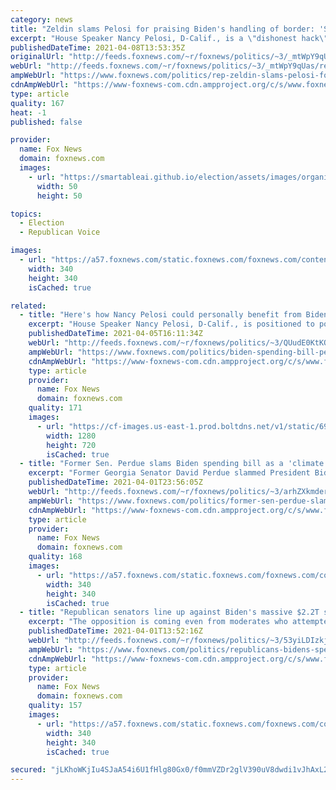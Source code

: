 ```yaml
---
category: news
title: "Zeldin slams Pelosi for praising Biden's handling of border: 'She is a dishonest hack'"
excerpt: "House Speaker Nancy Pelosi, D-Calif., is a \"dishonest hack\" who needs to be replaced by someone new in Congress, Rep. Lee Zeldin, R-N.Y., told \"Fox & Friends\" on Thursday."
publishedDateTime: 2021-04-08T13:53:35Z
originalUrl: "http://feeds.foxnews.com/~r/foxnews/politics/~3/_mtWpY9qUas/rep-zeldin-slams-pelosi-for-praising-bidens-handling-of-border"
webUrl: "http://feeds.foxnews.com/~r/foxnews/politics/~3/_mtWpY9qUas/rep-zeldin-slams-pelosi-for-praising-bidens-handling-of-border"
ampWebUrl: "https://www.foxnews.com/politics/rep-zeldin-slams-pelosi-for-praising-bidens-handling-of-border.amp"
cdnAmpWebUrl: "https://www-foxnews-com.cdn.ampproject.org/c/s/www.foxnews.com/politics/rep-zeldin-slams-pelosi-for-praising-bidens-handling-of-border.amp"
type: article
quality: 167
heat: -1
published: false

provider:
  name: Fox News
  domain: foxnews.com
  images:
    - url: "https://smartableai.github.io/election/assets/images/organizations/foxnews.com-50x50.jpg"
      width: 50
      height: 50

topics:
  - Election
  - Republican Voice

images:
  - url: "https://a57.foxnews.com/static.foxnews.com/foxnews.com/content/uploads/2018/09/340/340/fox-news.jpg?ve=1&tl=1"
    width: 340
    height: 340
    isCached: true

related:
  - title: "Here's how Nancy Pelosi could personally benefit from Biden’s $2T spending bill"
    excerpt: "House Speaker Nancy Pelosi, D-Calif., is positioned to potentially personally benefit from President Biden’s $2 trillion spending bill – and here's how she could do it."
    publishedDateTime: 2021-04-05T16:11:34Z
    webUrl: "http://feeds.foxnews.com/~r/foxnews/politics/~3/QUudE0KtKOE/biden-spending-bill-pelosi-tesla-husband"
    ampWebUrl: "https://www.foxnews.com/politics/biden-spending-bill-pelosi-tesla-husband.amp"
    cdnAmpWebUrl: "https://www-foxnews-com.cdn.ampproject.org/c/s/www.foxnews.com/politics/biden-spending-bill-pelosi-tesla-husband.amp"
    type: article
    provider:
      name: Fox News
      domain: foxnews.com
    quality: 171
    images:
      - url: "https://cf-images.us-east-1.prod.boltdns.net/v1/static/694940094001/6006abae-c244-4c3a-9668-00383f221969/3d269837-fe51-4751-9b4e-d1ca0217c647/1280x720/match/image.jpg"
        width: 1280
        height: 720
        isCached: true
  - title: "Former Sen. Perdue slams Biden spending bill as a 'climate change bill at its roots'"
    excerpt: "Former Georgia Senator David Perdue slammed President Biden's $2 trillion infrastructure spending bill Thursday, saying it was \"a climate change bill at its roots.\" "
    publishedDateTime: 2021-04-01T23:56:05Z
    webUrl: "http://feeds.foxnews.com/~r/foxnews/politics/~3/arhZXkmdero/former-sen-perdue-slams-biden-spending-bill-as-a-climate-change-bill-at-its-roots"
    ampWebUrl: "https://www.foxnews.com/politics/former-sen-perdue-slams-biden-spending-bill-as-a-climate-change-bill-at-its-roots.amp"
    cdnAmpWebUrl: "https://www-foxnews-com.cdn.ampproject.org/c/s/www.foxnews.com/politics/former-sen-perdue-slams-biden-spending-bill-as-a-climate-change-bill-at-its-roots.amp"
    type: article
    provider:
      name: Fox News
      domain: foxnews.com
    quality: 168
    images:
      - url: "https://a57.foxnews.com/static.foxnews.com/foxnews.com/content/uploads/2018/09/340/340/fox-news.jpg?ve=1&tl=1"
        width: 340
        height: 340
        isCached: true
  - title: "Republican senators line up against Biden's massive $2.2T spending bill: 'Far cry away from' infrastructure"
    excerpt: "The opposition is coming even from moderates who attempted to work with Biden on the coronavirus stimulus plan."
    publishedDateTime: 2021-04-01T13:52:16Z
    webUrl: "http://feeds.foxnews.com/~r/foxnews/politics/~3/53yiLDIzkjM/republicans-bidens-spending-bill-far-cry-away-infrastructure"
    ampWebUrl: "https://www.foxnews.com/politics/republicans-bidens-spending-bill-far-cry-away-infrastructure.amp"
    cdnAmpWebUrl: "https://www-foxnews-com.cdn.ampproject.org/c/s/www.foxnews.com/politics/republicans-bidens-spending-bill-far-cry-away-infrastructure.amp"
    type: article
    provider:
      name: Fox News
      domain: foxnews.com
    quality: 157
    images:
      - url: "https://a57.foxnews.com/static.foxnews.com/foxnews.com/content/uploads/2020/01/340/340/Screen-Shot-2020-01-15-at-11.36.03-AM.png?ve=1&tl=1"
        width: 340
        height: 340
        isCached: true

secured: "jLKhoWKjIu4SJaA54i6U1fHlg80Gx0/f0mmVZDr2glV390uV8dwdi1vJhAxL2kjjCESIHyBduuz/XiLBq0J+xXJ4OY+D+tc11codb7bvtLx7u++PnBj3eDaYT2rkXFANyCQn20XtVxSjvGa2Bvl0Tu+EdRousuvqANjbnCANifh90WKfkXNeA8d/hAO+OYtsNlVeCGGAgwC/hVyDGJN98g4PNJy9RIa2ncFDLQhuCg1funelpXlDsoOCN6MtKI2pq9EODro7YGlAiq+fcByt7MO7CZ5ryF2nr44WOs8Mu0zv0vV2VipCdbNfIVH1dwdUM+gkSLDIbIWk3toQrYMayn5H8SgOb5ZqZeG29TLv7Ls=;8Eb3jf6FaoOyxTm6iK6rhw=="
---
```


